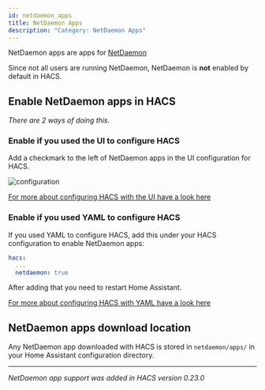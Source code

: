 ```yaml
---
id: netdaemon_apps
title: NetDaemon Apps
description: "Category: NetDaemon Apps"
---
```


NetDaemon apps are apps for [NetDaemon](https://helto4real.github.io/netdaemon/)

Since not all users are running NetDaemon, NetDaemon is **not** enabled by default in HACS.

## Enable NetDaemon apps in HACS

_There are 2 ways of doing this._

### Enable if you used the UI to configure HACS

Add a checkmark to the left of NetDaemon apps in the UI configuration for HACS.

![configuration](/img/conf4.png)

[For more about configuring HACS with the UI have a look here](configuration/basic.md)

### Enable if you used YAML to configure HACS

If you used YAML to configure HACS, add this under your HACS configuration to enable NetDaemon apps:

```yaml
hacs:
  ...
  netdaemon: true
```

After adding that you need to restart Home Assistant.

[For more about configuring HACS with YAML have a look here](configuration/legacy.md)


## NetDaemon apps download location

Any NetDaemon app downloaded with HACS is stored in `netdaemon/apps/` in your Home Assistant configuration directory.

***
_NetDaemon app support was added in HACS version 0.23.0_